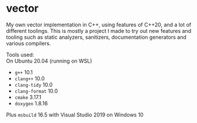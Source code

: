 # vector
My own vector implementation in C++, using features of C++20, and a lot of different toolings.
This is mostly a project I made to try out new features and tooling such as static analyzers, sanitizers, documentation generators and various compilers.


Tools used:  
On Ubuntu 20.04 (running on WSL)

- `g++` 10.1
- `clang++` 10.0
- `clang-tidy` 10.0
- `clang-format` 10.0
- `cmake` 3.17.1
- `doxygen` 1.8.16

Plus `msbuild` 16.5 with Visual Studio 2019 on Windows 10
